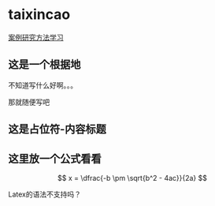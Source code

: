# taixincao


<a href="https://github.com/yooyixin/K1.io/CaseStudy.html" target="_blank">案例研究方法学习</a>


## 这是一个根据地
不知道写什么好啊。。。

那就随便写吧

## 这是占位符-内容标题


## 这里放一个公式看看

$$ x = \dfrac{-b \pm \sqrt{b^2 - 4ac}}{2a} $$

Latex的语法不支持吗？

